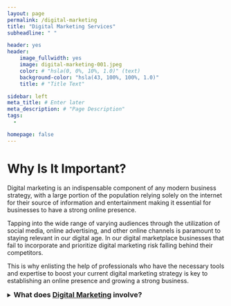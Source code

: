 ```yaml
---
layout: page
permalink: /digital-marketing
title: "Digital Marketing Services"
subheadline: " "

header: yes
header:
    image_fullwidth: yes
    image: digital-marketing-001.jpeg
    color: # "hsla(0, 0%, 10%, 1.0)" (text)
    background-color: "hsla(43, 100%, 100%, 1.0)"
    title: # "Title Text"

sidebar: left
meta_title: # Enter later
meta_description: # "Page Description"
tags:
  - 

homepage: false
---
```


# Why Is It Important?

Digital marketing is an indispensable component of any modern business strategy, with a large portion of the population relying solely on the internet for their source of information and entertainment making it essential for businesses to have a strong online presence.

Tapping into the wide range of varying audiences through the utilization of social media, online advertising, and other online channels is paramount to staying relevant in our digital age. In our digital marketplace businesses that fail to incorporate and prioritize digital marketing risk falling behind their competitors.

This is why enlisting the help of professionals who have the necessary tools and expertise to boost your current digital marketing strategy is key to establishing an online presence and growing a strong business.

<details>
<summary><h3 style="display:inline">What does <a href="URL">Digital Marketing</a> involve?</h3></summary>


 - Ad Creation/Optimization <!--- Add page -->
- Social Media Management <!--- Add page -->
- <a  href="https://patriotsforlife.github.io/Liquid-Leads//Liquid-Leads/services/seo">Search *Engine Optimization*</a>
- Email Marketing

</details>

